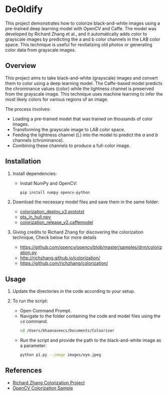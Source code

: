 # DeOldify

This project demonstrates how to colorize black-and-white images using a pre-trained deep learning model with OpenCV and Caffe. The model was developed by Richard Zhang et al., and it automatically adds color to grayscale images by predicting the a and b color channels in the LAB color space. This technique is useful for revitalizing old photos or generating color data from grayscale images.

## Overview
This project aims to take black-and-white (grayscale) images and convert them to color using a deep learning model. The Caffe-based model predicts the chrominance values (color) while the lightness channel is preserved from the grayscale image. This technique uses machine learning to infer the most likely colors for various regions of an image.

The process involves:
- Loading a pre-trained model that was trained on thousands of color images.
- Transforming the grayscale image to LAB color space.
- Feeding the lightness channel (*L*) into the model to predict the *a* and *b* channels (chrominance).
- Combining these channels to produce a full-color image.

## Installation

1. Install dependencies:
   - Install NumPy and OpenCV:
     ```bash
     pip install numpy opencv-python
     ```

2. Download the necessary model files and save them in the same folder:
   - [colorization_deploy_v2.prototxt](https://github.com/richzhang/colorization/tree/caffe/colorization/models)
   - [pts_in_hull.npy](https://github.com/richzhang/colorization/blob/caffe/colorization/resources/pts_in_hull.npy)
   - [colorization_release_v2.caffemodel](https://www.dropbox.com/s/dx0qvhhp5hbcx7z/colorization_release_v2.caffemodel?dl=1)

3. Giving credits to Richard Zhang for discovering the colorization technique, Check below for more details
   - https://github.com/opencv/opencv/blob/master/samples/dnn/colorization.py
   - http://richzhang.github.io/colorization/
   - https://github.com/richzhang/colorization/

## Usage

1. Update the directories in the code according to your setup.

2. To run the script:
   - Open Command Prompt.
   - Navigate to the folder containing the code and model files using the `cd` command.
     ```bash
     cd /Users/bhaanaveecs/Documents/Colouriser
     ```
   - Run the script and provide the path to the black-and-white image as a parameter:
     ```bash
     python p1.py --image images/eye.jpeg
     ```

## References
- [Richard Zhang Colorization Project](http://richzhang.github.io/colorization/)
- [OpenCV Colorization Sample](https://github.com/opencv/opencv/blob/master/samples/dnn/colorization.py)
